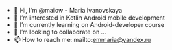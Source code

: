 - 👋 Hi, I’m @maiow - Maria Ivanovskaya
- 👀 I’m interested in Kotlin Android mobile development
- 🌱 I’m currently learning on Android-developer course
- 💞️ I’m looking to collaborate on ...
- 📫 How to reach me: mailto:emmaria@yandex.ru

<!---
maiow/maiow is a ✨ special ✨ repository because its `README.md` (this file) appears on your GitHub profile.
You can click the Preview link to take a look at your changes.
--->
